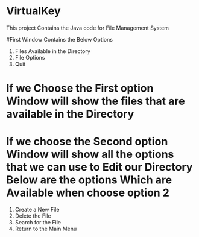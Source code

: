# VirtualKey

This project Contains the Java code for File Management System
 
#First Window Contains the Below Options

1) Files Available in the Directory
2) File Options
3) Quit

# If we Choose the First  option Window will show the files that are available in the Directory
# If we choose the Second option Window will show all the options that we can use to Edit our Directory Below are the options Which are Available when choose option 2

1) Create a New File
2) Delete the File
3) Search for the File
4) Return to the Main Menu
